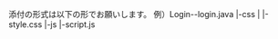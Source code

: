 添付の形式は以下の形でお願いします。
例）Login--login.java
          |-css
          |  |-style.css
          |-js
            |-script.js
